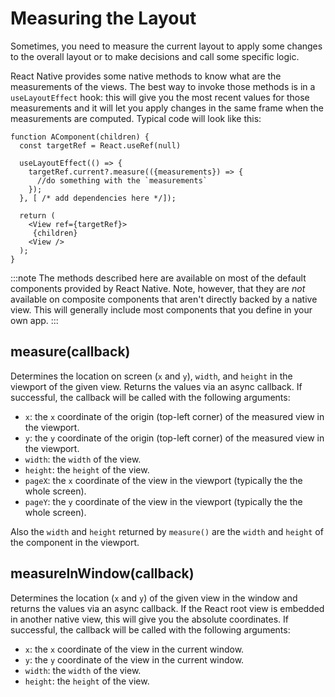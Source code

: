 # Measuring the Layout

Sometimes, you need to measure the current layout to apply some changes to the overall layout or to make decisions and call some specific logic.

React Native provides some native methods to know what are the measurements of the views. The best way to invoke those methods is in a `useLayoutEffect` hook: this will give you the most recent values for those measurements and it will let you apply changes in the same frame when the measurements are computed. Typical code will look like this:

```tsx
function AComponent(children) {
  const targetRef = React.useRef(null)

  useLayoutEffect(() => {
    targetRef.current?.measure(({measurements}) => {
      //do something with the `measurements`
    });
  }, [ /* add dependencies here */]);

  return (
    <View ref={targetRef}>
     {children}
    <View />
  );
}
```

:::note
The methods described here are available on most of the default components provided by React Native. Note, however, that they are _not_ available on composite components that aren't directly backed by a native view. This will generally include most components that you define in your own app.
:::

## measure(callback)

Determines the location on screen (`x` and `y`), `width`, and `height` in the viewport of the given view. Returns the values via an async callback. If successful, the callback will be called with the following arguments:

- `x`: the `x` coordinate of the origin (top-left corner) of the measured view in the viewport.
- `y`: the `y` coordinate of the origin (top-left corner) of the measured view in the viewport.
- `width`: the `width` of the view.
- `height`: the `height` of the view.
- `pageX`: the `x` coordinate of the view in the viewport (typically the the whole screen).
- `pageY`: the `y` coordinate of the view in the viewport (typically the the whole screen).

Also the `width` and `height` returned by `measure()` are the `width` and `height` of the component in the viewport.

## measureInWindow(callback)

Determines the location (`x` and `y`) of the given view in the window and returns the values via an async callback. If the React root view is embedded in another native view, this will give you the absolute coordinates. If successful, the callback will be called with the following arguments:

- `x`: the `x` coordinate of the view in the current window.
- `y`: the `y` coordinate of the view in the current window.
- `width`: the `width` of the view.
- `height`: the `height` of the view.
